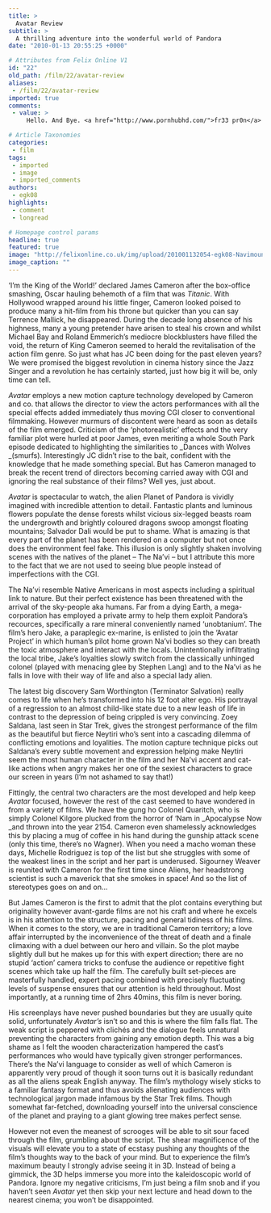 ```yaml
---
title: >
  Avatar Review
subtitle: >
  A thrilling adventure into the wonderful world of Pandora
date: "2010-01-13 20:55:25 +0000"

# Attributes from Felix Online V1
id: "22"
old_path: /film/22/avatar-review
aliases:
 - /film/22/avatar-review
imported: true
comments:
 - value: >
     Hello. And Bye. <a href="http://www.pornhubhd.com/">fr33 pr0n</a> this is it!,Review by M. Stifler for Rating: Let me start off by saying that I am one of the pelope that saw Avatar multiple times in theaters and loved it. The CGI , as well as the 3D technology infused, were by far the best I have ever seen. James Cameron and all of the pelope who participated in the making of this movie did a tremendous job. Weta workshop is taking its place at the top of the mountain, as far as visual effects companies go. Watching this movie was like being transported to a different universe. I was completely immersed throughout the almost three hours I was in the theater.As for the story and acting for the film, I am probably in the minority on most of these reviews. The story for me, while predictable and reminiscent of other movies I'd seen previously (What movie isn't nowadays?), was extremely enjoyable. Watching this made me feel young again. It made me forget about all the worries that an adult life brings, a

# Article Taxonomies
categories:
 - film
tags:
 - imported
 - image
 - imported_comments
authors:
 - egk08
highlights:
 - comment
 - longread

# Homepage control params
headline: true
featured: true
image: "http://felixonline.co.uk/img/upload/201001132054-egk08-Navimoun.jpg"
image_caption: ""
---
```


‘I’m the King of the World!’ declared James Cameron after the box-office smashing, Oscar hauling behemoth of a film that was _Titanic_. With Hollywood wrapped around his little finger, Cameron looked poised to produce many a hit-film from his throne but quicker than you can say Terrence Mallick, he disappeared. During the decade long absence of his highness, many a young pretender have arisen to steal his crown and whilst Michael Bay and Roland Emmerich’s mediocre blockblusters have filled the void, the return of King Cameron seemed to herald the revitalisation of the action film genre. So just what has JC been doing for the past eleven years? We were promised the biggest revolution in cinema history since the Jazz Singer and a revolution he has certainly started, just how big it will be, only time can tell.

_Avatar_ employs a new motion capture technology developed by Cameron and co. that allows the director to view the actors performances with all the special effects added immediately thus moving CGI closer to conventional filmmaking. However murmurs of discontent were heard as soon as details of the film emerged. Criticism of the ‘photorealistic’ effects and the very familiar plot were hurled at poor James, even meriting a whole South Park episode dedicated to highlighting the similarities to _Dances with Wolves _(smurfs). Interestingly JC didn’t rise to the bait, confident with the knowledge that he made something special. But has Cameron managed to break the recent trend of directors becoming carried away with CGI and ignoring the real substance of their films? Well yes, just about.

_Avatar_ is spectacular to watch, the alien Planet of Pandora is vividly imagined with incredible attention to detail. Fantastic plants and luminous flowers populate the dense forests whilst vicious six-legged beasts roam the undergrowth and brightly coloured dragons swoop amongst floating mountains; Salvador Dali would be put to shame. What is amazing is that every part of the planet has been rendered on a computer but not once does the environment feel fake. This illusion is only slightly shaken involving scenes with the natives of the planet – The Na’vi – but I attribute this more to the fact that we are not used to seeing blue people instead of imperfections with the CGI.

The Na’vi resemble Native Americans in most aspects including a spiritual link to nature. But their perfect existence has been threatened with the arrival of the sky-people aka humans. Far from a dying Earth, a mega-corporation has employed a private army to help them exploit Pandora’s recources, specifically a rare mineral conveniently named ‘unobtanium’. The film’s hero Jake, a paraplegic ex-marine, is enlisted to join the ‘Avatar Project’ in which human’s pilot home grown Na’vi bodies so they can breath the toxic atmosphere and interact with the locals. Unintentionally infiltrating the local tribe, Jake’s loyalties slowly switch from the classically unhinged colonel (played with menacing glee by Stephen Lang) and to the Na’vi as he falls in love with their way of life and also a special lady alien.

The latest big discovery Sam Worthington (Terminator Salvation) really comes to life when he’s transformed into his 12 foot alter ego. His portrayal of a regression to an almost child-like state due to a new leash of life in contrast to the depression of being crippled is very convincing. Zoey Saldana, last seen in Star Trek, gives the strongest performance of the film as the beautiful but fierce Neytiri who’s sent into a cascading dilemma of conflicting emotions and loyalities. The motion capture technique picks out Saldana’s every subtle movement and expression helping make Neytiri seem the most human character in the film and her Na’vi accent and cat-like actions when angry makes her one of the sexiest characters to grace our screen in years (I’m not ashamed to say that!)

Fittingly, the central two characters are the most developed and help keep _Avatar_ focused, however the rest of the cast seemed to have wondered in from a variety of films. We have the gung ho Colonel Quaritch, who is simply Colonel Kilgore plucked from the horror of ‘Nam in _Apocalypse Now _and thrown into the year 2154. Cameron even shamelessly acknowledges this by placing a mug of coffee in his hand during the gunship attack scene (only this time, there’s no Wagner). When you need a macho woman these days, Michelle Rodriguez is top of the list but she struggles with some of the weakest lines in the script and her part is underused. Sigourney Weaver is reunited with Cameron for the first time since Aliens, her headstrong scientist is such a maverick that she smokes in space! And so the list of stereotypes goes on and on...

But James Cameron is the first to admit that the plot contains everything but originality however avant-garde films are not his craft and where he excels is in his attention to the structure, pacing and general tidiness of his films. When it comes to the story, we are in traditional Cameron territory; a love affair interrupted by the inconvenience of the threat of death and a finale climaxing with a duel between our hero and villain. So the plot maybe slightly dull but he makes up for this with expert direction; there are no stupid ‘action’ camera tricks to confuse the audience or repetitive fight scenes which take up half the film. The carefully built set-pieces are masterfully handled, expert pacing combined with precisely fluctuating levels of suspense ensures that our attention is held throughout. Most importantly, at a running time of 2hrs 40mins, this film is never boring.

His screenplays have never pushed boundaries but they are usually quite solid, unfortunately _Avatar’s_ isn’t so and this is where the film falls flat. The weak script is peppered with clichés and the dialogue feels unnatural preventing the characters from gaining any emotion depth. This was a big shame as I felt the wooden characterization hampered the cast’s performances who would have typically given stronger performances. There’s the Na’vi language to consider as well of which Cameron is apparently very proud of though it soon turns out it is basically redundant as all the aliens speak English anyway. The film’s mythology wisely sticks to a familiar fantasy format and thus avoids alienating audiences with technological jargon made infamous by the Star Trek films. Though somewhat far-fetched, downloading yourself into the universal conscience of the planet and praying to a giant glowing tree makes perfect sense.

However not even the meanest of scrooges will be able to sit sour faced through the film, grumbling about the script. The shear magnificence of the visuals will elevate you to a state of ecstasy pushing any thoughts of the film’s thoughts way to the back of your mind. But to experience the film’s maximum beauty I strongly advise seeing it in 3D. Instead of being a gimmick, the 3D helps immerse you more into the kaleidoscopic world of Pandora. Ignore my negative criticisms, I’m just being a film snob and if you haven’t seen _Avatar_ yet then skip your next lecture and head down to the nearest cinema; you won’t be disappointed.
